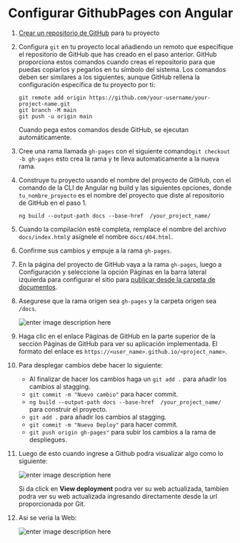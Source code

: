 ﻿
# Configurar GithubPages con Angular


1.  [Crear un repositorio de GitHub](https://help.github.com/articles/create-a-repo) para tu proyecto
    
2.  Configura `git` en tu proyecto local añadiendo un remoto que especifique el repositorio de GitHub que has creado en el paso anterior. GitHub proporciona estos comandos cuando creas el repositorio para que puedas copiarlos y pegarlos en tu símbolo del sistema. Los comandos deben ser similares a los siguientes, aunque GitHub rellena la configuración específica de tu proyecto por ti:
    ```
    git remote add origin https://github.com/your-username/your-project-name.git
	git branch -M main
	git push -u origin main
	```
    
    Cuando pega estos comandos desde GitHub, se ejecutan automáticamente.
    
3.  Cree una rama llamada `gh-pages` con el siguiente comando`git checkout -b gh-pages` esto crea la rama y  te lleva automaticamente a la nueva rama.
    
4.  Construye tu proyecto usando el nombre del proyecto de GitHub, con el comando de la CLI de Angular ng build y las siguientes opciones, donde `tu_nombre_proyecto` es el nombre del proyecto que diste al repositorio de GitHub en el paso 1.
 
    `ng build --output-path docs --base-href  /your_project_name/`
    
5.  Cuando la compilación esté completa, remplace el nombre del archivo `docs/index.html`y asígnele el nombre `docs/404.html`.
    
6.  Confirme sus cambios y empuje a la rama `gh-pages`.
    
7.  En la página del proyecto de GitHub vaya a la rama `gh-pages`, luego a Configuración y seleccione la opción Páginas en la barra lateral izquierda para configurar el sitio para [publicar desde la carpeta de documentos](https://docs.github.com/en/pages/getting-started-with-github-pages/configuring-a-publishing-source-for-your-github-pages-site#choosing-a-publishing-source).
    
8.  Asegurese que la rama origen sea `gh-pages` y la carpeta origen sea `/docs`.

	![enter image description here](https://i.ibb.co/VT2N20Y/Screenshot-83.png)
    
    
9.  Haga clic en el enlace Páginas de GitHub en la parte superior de la sección Páginas de GitHub para ver su aplicación implementada. El formato del enlace es `https://<user_name>.github.io/<project_name>`.
10. Para desplegar cambios debe hacer lo siguiente:
	- Al finalizar de hacer los cambios haga un `git add .` para añadir los cambios al stagging.
	- `git commit -m "Nuevo cambio"` para hacer commit.
	- `ng build --output-path docs --base-href  /your_project_name/` para construir el proyecto.
	- `git add .` para añadir los cambios al stagging.
	- `git commit -m "Nuevo Deploy"` para hacer commit.
	- `git push origin gh-pages"` para subir los cambios a la rama de despliegues.
11. Luego de esto cuando ingrese a Github podra visualizar algo como lo siguiente:

	![enter image description here](https://i.ibb.co/y6MGkyL/Screenshot-84.png)
	
	Si da click en **View deployment** podra ver su web actualizada, tambien podra ver su web actualizada ingresando directamente desde la url proporcionada por Git.
12. Asi se veria la Web:
	
	![enter image description here](https://i.ibb.co/VVyhzj2/Screenshot-85.png)

	
	
	 

